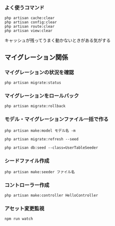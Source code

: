 ### よく使うコマンド
```
php artisan cache:clear
php artisan config:clear
php artisan route:clear
php artisan view:clear
```
キャッシュが残ってうまく動かないときがある気がする

## マイグレーション関係

### マイグレーションの状況を確認
```
php artisan migrate:status
```

### マイグレーションをロールバック
```
php artisan migrate:rollback
```
### モデル・マイグレーションファイル一括で作る
```
php artisan make:model モデル名 -m
```

```
php artisan migrate:refresh --seed

php artisan db:seed --class=UserTableSeeder
```

### シードファイル作成
```
php artisan make:seeder ファイル名
```
### コントローラー作成
```
php artisan make:controller HelloController
```

### アセット変更監視
```
npm run watch
```







